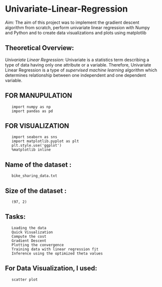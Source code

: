 # Univariate-Linear-Regression

*Aim:* The aim of this project was to implement the gradient descent algorithm from scratch, perform univariate linear regression with Numpy and Python and to create data visualizations and plots using matplotlib

## Theoretical Overview:

*Univariate Linear Regression:* Univariate is a statistics term describing a type of data having only one attribute or a variable. Therefore, Univariate Linear Regression is a type of *supervised machine learning* algorithm which determines relationship between one independent and one dependent variable. 

## FOR MANUPULATION  
       import numpy as np
       import pandas as pd

## FOR VISUALIZATION 
       import seaborn as sns 
       import matplotlib.pyplot as plt 
       plt.style.use('ggplot')
       %matplotlib inline
                  
## Name of the dataset : 
       bike_sharing_data.txt

## Size of the dataset : 
       (97, 2)

## Tasks:
       Loading the data
       Quick Visualization
       Compute the cost
       Gradient Descent
       Plotting the convergence
       Training data with linear regression fit
       Inference using the optimized theta values

## For Data Visualization, I used:
       scatter plot
